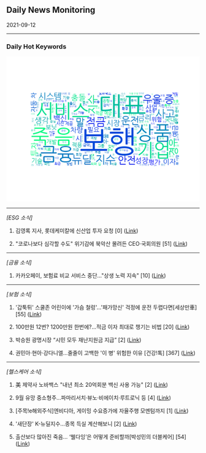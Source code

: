 ## Daily News Monitoring 

2021-09-12 

----------

### Daily Hot Keywords 

![word_cloud](image/2021-09-12_word_cloud.png)

----------

*[ESG 소식]*

1. 김영록 지사, 롯데케미칼에 신산업 투자 요청 [0] ([Link](https://news.naver.com/main/read.naver?mode=LSD&mid=sec&sid1=102&oid=002&aid=0002209783))

2. "코로나보다 심각할 수도" 위기감에 북악산 몰려든 CEO·국회의원 [51] ([Link](https://news.naver.com/main/read.naver?mode=LSD&mid=sec&sid1=101&oid=009&aid=0004851204))

----------

*[금융 소식]*

1. 카카오페이, 보험료 비교 서비스 중단..."상생 노력 지속" [10] ([Link](https://news.naver.com/main/read.naver?mode=LSD&mid=sec&sid1=101&oid=052&aid=0001639214))

----------

*[보험 소식]*

1. '갑툭튀' 스쿨존 어린이에 '가슴 철렁'…'패가망신' 걱정에 운전 두렵다면[세상만車] [55] ([Link](https://news.naver.com/main/read.naver?mode=LSD&mid=sec&sid1=103&oid=009&aid=0004851248))

2. 100만원 12번? 1200만원 한번에?...적금 이자 최대로 챙기는 비법 [20] ([Link](https://news.naver.com/main/read.naver?mode=LSD&mid=sec&sid1=101&oid=009&aid=0004851246))

3. 박승원 광명시장 “시민 모두 재난지원금 지급” [2] ([Link](https://news.naver.com/main/read.naver?mode=LSD&mid=sec&sid1=102&oid=014&aid=0004707169))

4. 권민아·현아·강다니엘…줄줄이 고백한 '이 병' 위험한 이유 [건강!톡] [367] ([Link](https://news.naver.com/main/read.naver?mode=LSD&mid=sec&sid1=103&oid=015&aid=0004603704))

----------

*[헬스케어 소식]*

1. 美 제약사 노바백스 "내년 최소 20억회분 백신 사용 가능" [2] ([Link](https://news.naver.com/main/read.naver?mode=LSD&mid=sec&sid1=104&oid=018&aid=0005034891))

2. 9월 유망 중소형주…파마리서치·뷰노·비에이치·루트로닉 등 [4] ([Link](https://news.naver.com/main/read.naver?mode=LSD&mid=sec&sid1=101&oid=277&aid=0004967824))

3. [주목!e해외주식]엔비디아, 게이밍 수요증가에 자율주행 모멘텀까지 [1] ([Link](https://news.naver.com/main/read.naver?mode=LSD&mid=sec&sid1=101&oid=018&aid=0005034886))

4. '새단장' K-뉴딜지수…종목 득실 계산해보니 [2] ([Link](https://news.naver.com/main/read.naver?mode=LSD&mid=sec&sid1=101&oid=648&aid=0000003660))

5. 출산보다 많아진 죽음… ‘웰다잉’은 어떻게 준비할까[박성민의 더블케어] [54] ([Link](https://news.naver.com/main/read.naver?mode=LSD&mid=sec&sid1=102&oid=020&aid=0003381563))

